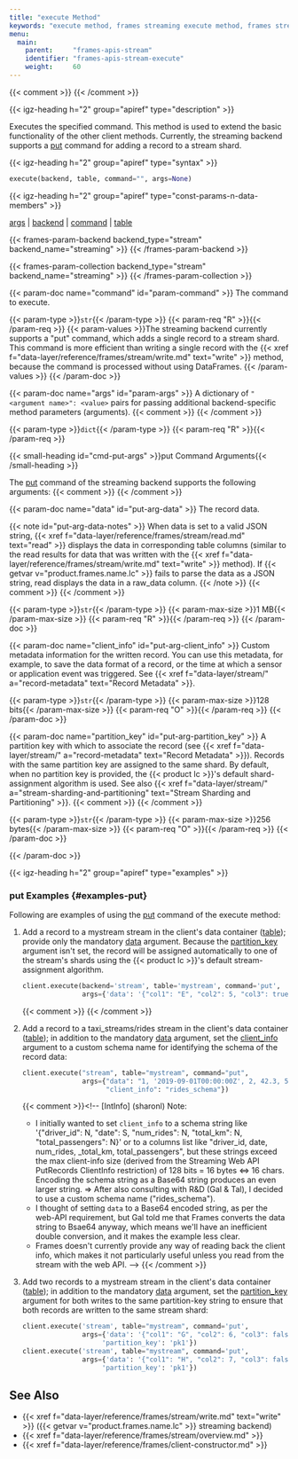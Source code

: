 ```yaml
---
title: "execute Method"
keywords: "execute method, frames streaming execute method, frames stream execute method, frames execute, frames streaming execute, frames stream execute, frames client execute, frames client streaming execute, frames client stream execute, frames execute reference, frames streaming execute reference, frames stream execute reference, frames streaming put, frames stream put, frames put command, put command, frames streaming put record, frames put record, streaming put record, put record, add record, stream record ingestion, record ingestion, partition key, partitions, args, backend, command, table, client_info, data, partition_key"
menu:
  main:
    parent:     "frames-apis-stream"
    identifier: "frames-apis-stream-execute"
    weight:     60
---
```

{{< comment >}}<!-- [c-ext-ref-frames] [InfInfo] (sharonl) This page is
  referenced from the v3io/frames README file. -->
{{< /comment >}}

<!-- //////////////////////////////////////// -->
{{< igz-heading h="2" group="apiref" type="description" >}}

Executes the specified command.
This method is used to extend the basic functionality of the other client methods.
Currently, the streaming backend supports a [<cmd>put</cmd>](#cmd-put) command for adding a record to a stream shard.

<!-- //////////////////////////////////////// -->
{{< igz-heading h="2" group="apiref" type="syntax" >}}

```python
execute(backend, table, command="", args=None)
```

<!-- //////////////////////////////////////// -->
{{< igz-heading h="2" group="apiref" type="const-params-n-data-members" >}}

[<paramname>args</paramname>](#param-args) |
[<paramname>backend</paramname>](#param-backend) |
[<paramname>command</paramname>](#param-command) |
[<paramname>table</paramname>](#param-table)

<dl>
  <!-- backend -->
  {{< frames-param-backend backend_type="stream" backend_name="streaming" >}}
  {{< /frames-param-backend >}}

  <!-- table -->
  {{< frames-param-collection backend_type="stream" backend_name="streaming" >}}
  {{< /frames-param-collection >}}

  <!-- command -->
  {{< param-doc name="command" id="param-command" >}}
  The command to execute.

  {{< param-type >}}`str`{{< /param-type >}}
  {{< param-req "R" >}}{{< /param-req >}}
  {{< param-values >}}The streaming backend currently supports a <cmd-b id="cmd-put">&quot;put&quot;</cmd-b> command, which adds a single record to a stream shard.
    This command is more efficient than writing a single record with the <func>{{< xref f="data-layer/reference/frames/stream/write.md" text="write" >}}</func> method, because the command is processed without using DataFrames.
  {{< /param-values >}}
  {{< /param-doc >}}

  <!-- args -->
  {{< param-doc name="args" id="param-args" >}}
A dictionary of `"<argument name>": <value>` pairs for passing additional backend-specific method parameters (arguments).
  {{< comment >}}<!-- [ci-li-param-xxx-shcds-in-nested-param-doc] Align the
    `param-doc` content with the start of the line to avoid extra space around
    the last li `param-xxx` bullet in the last nested `param-doc`. -->
  {{< /comment >}}

{{< param-type >}}`dict`{{< /param-type >}}
{{< param-req "R" >}}{{< /param-req >}}

<!-- *************** -->
{{< small-heading id="cmd-put-args" >}}put Command Arguments{{< /small-heading >}}

The [<cmd>put</cmd>](#cmd-put) command of the streaming backend supports the following arguments:
{{< comment >}}<!-- [IntInfo] (sharonl) (6.1.20) Tal confirmed that the max-size
  restrictions for the equivalent parameters of the NoSQL Web API PutRecords
  operation apply also to the Frames API. -->
{{< /comment >}}

<dl>
<!-- data -->
{{< param-doc name="data" id="put-arg-data" >}}
The record data.

{{< note id="put-arg-data-notes" >}}
When <paramname>data</paramname> is set to a valid JSON string, <func>{{< xref f="data-layer/reference/frames/stream/read.md" text="read" >}}</func> displays the data in corresponding table columns (similar to the read results for data that was written with the <func>{{< xref f="data-layer/reference/frames/stream/write.md" text="write" >}}</func> method).
If {{< getvar v="product.frames.name.lc" >}} fails to parse the data as a JSON string, <func>read</func> displays the data in a <attr>raw_data</attr> column.
{{< /note >}}
{{< comment >}}<!-- [InfInfo] (sharonl) (5.2.20) I decided there's no need to
  mention here that raw_data is a reserved keyword. It's sufficient that we
  document it in the reserved-names.md reference. -->
{{< /comment >}}

{{< param-type >}}`str`{{< /param-type >}}
{{< param-max-size >}}1 MB{{< /param-max-size >}}
{{< param-req "R" >}}{{< /param-req >}}
{{< /param-doc >}}

<!-- client_info -->
{{< param-doc name="client_info" id="put-arg-client_info" >}}
Custom metadata information for the written record.
You can use this metadata, for example, to save the data format of a record, or the time at which a sensor or application event was triggered.
See {{< xref f="data-layer/stream/" a="record-metadata" text="Record Metadata" >}}.

{{< param-type >}}`str`{{< /param-type >}}
{{< param-max-size >}}128 bits{{< /param-max-size >}}
{{< param-req "O" >}}{{< /param-req >}}
{{< /param-doc >}}

<!-- partition_key -->
{{< param-doc name="partition_key" id="put-arg-partition_key" >}}
A partition key with which to associate the record (see {{< xref f="data-layer/stream/" a="record-metadata" text="Record Metadata" >}}).
Records with the same partition key are assigned to the same shard.
By default, when no partition key is provided, the {{< product lc >}}'s default shard-assignment algorithm is used.
See also {{< xref f="data-layer/stream/" a="stream-sharding-and-partitioning" text="Stream Sharding and Partitioning" >}}.
{{< comment >}}<!-- [InfInfo] (sharonl) (8.12.20) In v3.0.0, the argument was
  renamed, at my request, from "partition" to "partition_key" (PR #575 -
  https://github.com/v3io/frames/pull/575) - see Improvement IG-13700. (The
  initial request is covered in the "Frames API Changes" email thread, copied
  in DOC IG-12272 and DOC IG-14369.) => I updated the doc without a doc ticket,
  as the Frames Streaming backend API is still not documented externally. -->
{{< /comment >}}

{{< param-type >}}`str`{{< /param-type >}}
{{< param-max-size >}}256 bytes{{< /param-max-size >}}
{{< param-req "O" >}}{{< /param-req >}}
{{< /param-doc >}}
</dl>
  {{< /param-doc >}}
</dl>

<!-- //////////////////////////////////////// -->
{{< igz-heading h="2" group="apiref" type="examples" >}}

<!-- ---------------------------------------- -->
### put Examples {#examples-put}

Following are examples of using the [<cmd>put</cmd>](#cmd-put) command of the <func>execute</func> method:

1. <a id="put-example-basic-data-w-schema-json"></a>Add a record to a <path>mystream</path> stream in the client's data container ([<paramname>table</paramname>](#param-table)); provide only the mandatory [<paramname>data</paramname>](#put-arg-data) argument.
    Because the [<paramname>partition_key</paramname>](#put-arg-partition_key) argument isn't set, the record will be assigned automatically to one of the stream's shards using the {{< product lc >}}'s default stream-assignment algorithm.
    ```python
    client.execute(backend='stream', table='mystream', command='put',
                   args={'data': '{"col1": "E", "col2": 5, "col3": true}'})
    ```
    {{< comment >}}<!-- [InfInfo] (sharonl) Note that in order to read the data
      as DF columns like for `write` writes with DFs, instead of as a `raw_data`
      column, you need to set `data` to a JSON string using double quotes (")
      and not single quotes (') and Boolean values should be specified using
      lowercase letters (e.g., `true` and not `True` like in Python, used in
      the `write` method). Therefore, I had to embed the `data` string within
      single quotes in this example, and for consistency I decided to use
      single quotes also for the other string parameters.
      The Base64 encdoing of `{"col1": "E", "col2": 5, "col3": true}` is
      "eyJjb2wxIjogIkUiLCAiY29sMiI6IDUsICJjb2wzIjogdHJ1ZX0=". But Frames doesn't
      try to decode the string, so if you write this string, read returns it
      as-is within a `raw_data` column. -->
    {{< /comment >}}

2. <a id="put-example-client_info"></a>Add a record to a <path>taxi_streams/rides</path> stream in the client's data container ([<paramname>table</paramname>](#param-table)); in addition to the mandatory [<paramname>data</paramname>](#put-arg-data) argument, set the [<paramname>client_info</paramname>](#put-arg-client_info) argument to a custom schema name for identifying the schema of the record data:
    ```python
    client.execute("stream", table="mystream", command="put",
                   args={"data": "1, '2019-09-01T00:00:00Z', 2, 42.3, 5",
                         "client_info": "rides_schema"})
    ```
    {{< comment >}}<!-- [IntInfo] (sharonl) Note:
    - I initially wanted to set `client_info` to a schema string like
      '{"driver_id": N, "date": S, "num_rides": N, "total_km": N, "total_passengers": N}'
      or to a columns list like
      "driver_id, date, num_rides, _total_km, total_passengers", but these
      strings exceed the max client-info size (derived from the Streaming Web
      API PutRecords ClientInfo restriction) of 128 bits = 16 bytes <=> 16
      chars.
      Encoding the schema string as a Base64 string produces an even larger
      string. => After also consulting with R&D (Gal & Tal), I decided to use a
      custom schema name ("rides_schema").
    - I thought of setting `data` to a Base64 encoded string, as per the web-API
      requirement, but Gal told me that Frames converts the data string to
      Bsae64 anyway, which means we'll have an inefficient double conversion,
      and it makes the example less clear.
    - Frames doesn't currently provide any way of reading back the client info,
      which makes it not particularly useful unless you read from the stream
      with the web API.
    -->
    {{< /comment >}}

3. <a id="put-example-data-w-schema-json-n-pk"></a>Add two records to a <path>mystream</path> stream in the client's data container ([<paramname>table</paramname>](#param-table)); in addition to the mandatory [<paramname>data</paramname>](#put-arg-data) argument, set the [<paramname>partition_key</paramname>](#put-arg-partition_key) argument for both writes to the same partition-key string to ensure that both records are written to the same stream shard:
    ```python
    client.execute('stream', table="mystream", command='put',
                   args={'data': '{"col1": "G", "col2": 6, "col3": false}',
                        'partition_key': 'pk1'})
    client.execute('stream', table="mystream", command='put',
                   args={'data': '{"col1": "H", "col2": 7, "col3": false}',
                        'partition_key': 'pk1'})
    ```

<!-- //////////////////////////////////////// -->
## See Also

- {{< xref f="data-layer/reference/frames/stream/write.md" text="write" >}} ({{< getvar v="product.frames.name.lc" >}} streaming backend)
- {{< xref f="data-layer/reference/frames/stream/overview.md" >}}
- {{< xref f="data-layer/reference/frames/client-constructor.md" >}}

